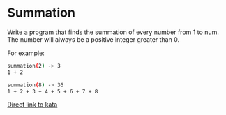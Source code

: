 # Summation

Write a program that finds the summation of every number from 1 to num. The number will always be a positive integer greater than 0.

For example:

```sh
summation(2) -> 3
1 + 2

summation(8) -> 36
1 + 2 + 3 + 4 + 5 + 6 + 7 + 8
```

[Direct link to kata](https://www.codewars.com/kata/55d24f55d7dd296eb9000030/train/go)
